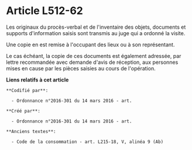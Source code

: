 # Article L512-62

Les originaux du procès-verbal et de l'inventaire des objets, documents et supports d'information saisis sont transmis au
juge qui a ordonné la visite.

Une copie en est remise à l'occupant des lieux ou à son représentant.

Le cas échéant, la copie de ces documents est également adressée, par lettre recommandée avec demande d'avis de réception,
aux personnes mises en cause par les pièces saisies au cours de l'opération.

**Liens relatifs à cet article**

	**Codifié par**:

	  - Ordonnance n°2016-301 du 14 mars 2016 - art.

	**Créé par**:

	  - Ordonnance n°2016-301 du 14 mars 2016 - art.

	**Anciens textes**:

	  - Code de la consommation - art. L215-18, V, alinéa 9 (Ab)
